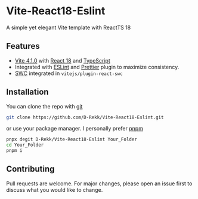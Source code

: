 # Vite-React18-Eslint

A simple yet elegant Vite template with ReactTS 18 
## Features
- [Vite 4.1.0](https://vitejs.dev) with [React 18](https://reactjs.org) and [TypeScript](https://www.typescriptlang.org) 
- Integrated with [ESLint](https://eslint.org) and [Prettier](https://prettier.io) plugin to maximize consistency.
- [SWC](https://swc.rs/) integrated in `vitejs/plugin-react-swc`


## Installation

You can clone the repo with [git](https://git-scm.com/download/mac)
```bash
git clone https://github.com/D-Rekk/Vite-React18-Eslint.git

```
or use your package manager. I personally prefer [pnpm](https://pip.pypa.io/en/stable/)
```bash
pnpx degit D-Rekk/Vite-React18-Eslint Your_Folder
cd Your_Folder
pnpm i
```


## Contributing

Pull requests are welcome. For major changes, please open an issue first
to discuss what you would like to change.

